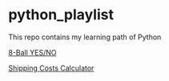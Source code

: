 # python_playlist

This repo contains my learning path of Python


[8-Ball YES/NO](https://github.com/Matcham89/python_playlist/blob/main/8-ball.py)

[Shipping Costs Calculator](https://github.com/Matcham89/python_playlist/blob/main/shipping.py)